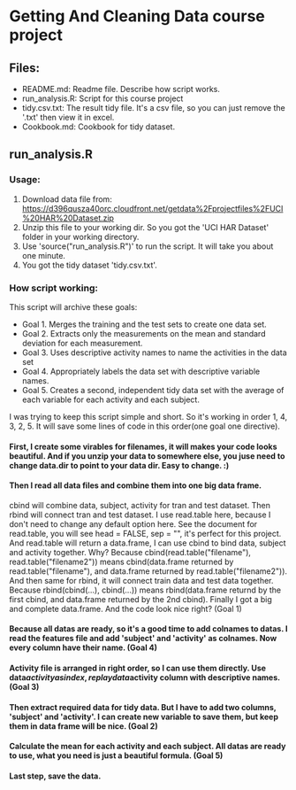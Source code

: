 Getting And Cleaning Data course project
======================

## Files:
* README.md:            Readme file. Describe how script works.
* run_analysis.R:       Script for this course project
* tidy.csv.txt:         The result tidy file. It's a csv file, so you can just remove the '.txt' then view it in excel.
* Cookbook.md:          Cookbook for tidy dataset.

## run_analysis.R
### Usage:
1. Download data file from: https://d396qusza40orc.cloudfront.net/getdata%2Fprojectfiles%2FUCI%20HAR%20Dataset.zip 
2. Unzip this file to your working dir. So you got the 'UCI HAR Dataset' folder in your working directory.
3. Use 'source("run_analysis.R")' to run the script. It will take you about one minute.
4. You got the tidy dataset 'tidy.csv.txt'.

### How script working:
This script will archive these goals:
* Goal 1. Merges the training and the test sets to create one data set.
* Goal 2. Extracts only the measurements on the mean and standard deviation for  each measurement. 
* Goal 3. Uses descriptive activity names to name the activities in the data set
* Goal 4. Appropriately labels the data set with descriptive variable names. 
* Goal 5. Creates a second, independent tidy data set with the average of each variable for each activity and each subject. 

I was trying to keep this script simple and short. So it's working in order 1, 4, 3, 2, 5. It will save some lines of code in this order(one goal one directive).

#### First, I create some virables for filenames, it will makes your code looks beautiful. And if you unzip your data to somewhere else, you juse need to change data.dir to point to your data dir. Easy to change. :)
#### Then I read all data files and combine them into one big data frame. 
cbind will combine data, subject, activity for tran and test dataset. Then rbind will connect tran and test dataset. I use read.table here, because I don't need to change any default option here. See the document for read.table, you will see head = FALSE, sep = "", it's perfect for this project. And read.table will return a data.frame, I can use cbind to bind data, subject and activity together. Why? Because cbind(read.table("filename"), read.table("filename2")) means cbind(data.frame returned by read.table("filename"), and data.frame returned by read.table("filename2")). And then same for rbind, it will connect train data and test data together. Because rbind(cbind(...), cbind(...)) means rbind(data.frame returnd by the first cbind, and data.frame returned by the 2nd cbind). Finally I got a big and complete data.frame. And the code look nice right? (Goal 1)
#### Because all datas are ready, so it's a good time to add colnames to datas. I read the features file and add 'subject' and 'activity' as colnames. Now every column have their name. (Goal 4)
#### Activity file is arranged in right order, so I can use them directly. Use data$activity as index, replay data$activity column with descriptive names. (Goal 3)
#### Then extract required data for tidy data. But I have to add two columns, 'subject' and 'activity'. I can create new variable to save them, but keep them in data frame will be nice. (Goal 2)
#### Calculate the mean for each activity and each subject. All datas are ready to use, what you need is just a beautiful formula. (Goal 5)
#### Last step, save the data.
